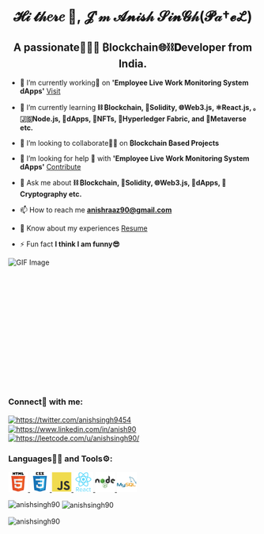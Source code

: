 <h1 align="center">𝓗𝒾  𝓽𝒽𝑒𝓻𝑒 👋, 𝓙'𝓂 𝓐𝓷𝒾𝓼𝒽 𝓢𝒾𝓷𝓖𝒽(𝓟𝒶†𝓮𞋎)</h1>
<h2 align="center">A passionate👨🏼‍💻 ₿lockchain🌐⛓️𝐃eveloper from India.</h2>

- 🔭 I’m currently working💼 on <b>'Employee Live Work Monitoring System dApps'</b> [Visit](https://github.com/anishsingh90/Employee-Live-Work-Monitoring-System-dApps-)

- 🌱 I’m currently learning **⛓️ ₿lockchain, 🔗Solidity, 🌐Web3.js, ⚛️React.js, ｡🇯‌🇸‌Node.js, 🔐dApps, 🥮NFTs, 🔐Hyperledger Fabric, and 🥽Metaverse etc.**

- 👯 I’m looking to collaborate🤜🤛 on **₿lockchain ₿ased Projects**

- 🤝 I’m looking for help 🤝 with <b>'Employee Live Work Monitoring System dApps'</b> [Contribute](https://github.com/anishsingh90/Employee-Live-Work-Monitoring-System-dApps-)

- 💬 Ask me about **⛓️ ₿lockchain, 🔗Solidity, 🌐Web3.js, 🔐dApps, 🔑Cryptography etc.**

- 📫 How to reach me **anishraaz90@gmail.com**

- 📄 Know about my experiences [Resume](https://shorturl.at/9oMaA)

- ⚡ Fun fact **I think I am funny😎**

<p>
    <img align="right" src="https://github.com/user-attachments/assets/3bb17036-e621-45f7-9553-ff359fb97d60" 
         alt="GIF Image" 
         width="550" 
         height="280">
</p>
<br>


<h3 align="left">Connect🤝 with me:</h3>
<p align="left">
<a href="https://x.com/AnishSingh9454" target="blank"><img align="center" src="https://raw.githubusercontent.com/rahuldkjain/github-profile-readme-generator/master/src/images/icons/Social/twitter.svg" alt="https://twitter.com/anishsingh9454" height="30" width="40" /></a>
<a href="https://www.linkedin.com/in/anish90" target="blank"><img align="center" src="https://raw.githubusercontent.com/rahuldkjain/github-profile-readme-generator/master/src/images/icons/Social/linked-in-alt.svg" alt="https://www.linkedin.com/in/anish90" height="30" width="40" /></a>
<a href="https://leetcode.com/u/anishsingh90/" target="blank"><img align="center" src="https://raw.githubusercontent.com/rahuldkjain/github-profile-readme-generator/master/src/images/icons/Social/leet-code.svg" alt="https://leetcode.com/u/anishsingh90/" height="30" width="40" /></a>
</p>

<h3 align="left">Languages🧑‍💻 and Tools⚙️:</h3>
<p align="left"> <a href="https://www.w3.org/html/" target="_blank" rel="noreferrer"> <img src="https://raw.githubusercontent.com/devicons/devicon/master/icons/html5/html5-original-wordmark.svg" alt="html5" width="40" height="40"/> </a> <a href="https://www.w3schools.com/css/" target="_blank" rel="noreferrer"> <img src="https://raw.githubusercontent.com/devicons/devicon/master/icons/css3/css3-original-wordmark.svg" alt="css3" width="40" height="40"/> </a> <a href="https://developer.mozilla.org/en-US/docs/Web/JavaScript" target="_blank" rel="noreferrer"> <img src="https://raw.githubusercontent.com/devicons/devicon/master/icons/javascript/javascript-original.svg" alt="javascript" width="40" height="40"/> </a> <a href="https://reactjs.org/" target="_blank" rel="noreferrer"> <img src="https://raw.githubusercontent.com/devicons/devicon/master/icons/react/react-original-wordmark.svg" alt="react" width="40" height="40"/> </a> </a> <a href="https://nodejs.org" target="_blank" rel="noreferrer"> <img src="https://raw.githubusercontent.com/devicons/devicon/master/icons/nodejs/nodejs-original-wordmark.svg" alt="nodejs" width="40" height="40"/> </a> <a href="https://www.mysql.com/" target="_blank" rel="noreferrer"> <img src="https://raw.githubusercontent.com/devicons/devicon/master/icons/mysql/mysql-original-wordmark.svg" alt="mysql" width="40" height="40"/> </a></p>

<p><img align="left" src="https://github-readme-stats.vercel.app/api/top-langs?username=anishsingh90&show_icons=true&locale=en&layout=compact" alt="anishsingh90" /></p>

<p>&nbsp;<img align="center" src="https://github-readme-stats.vercel.app/api?username=anishsingh90&show_icons=true&locale=en" alt="anishsingh90" /></p>

<p><img align="center" src="https://github-readme-streak-stats.herokuapp.com/?user=anishsingh90&" alt="anishsingh90" /></p>
